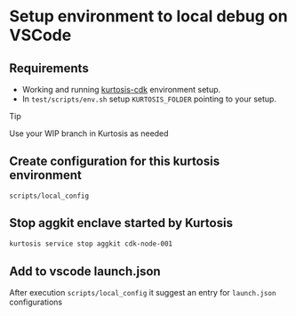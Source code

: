 # Setup environment to local debug on VSCode

## Requirements

* Working and running [kurtosis-cdk](https://github.com/0xPolygon/kurtosis-cdk) environment setup.
* In `test/scripts/env.sh` setup `KURTOSIS_FOLDER` pointing to your setup.

> [!TIP]
> Use your WIP branch in Kurtosis as needed

## Create configuration for this kurtosis environment

```
scripts/local_config
```

## Stop aggkit enclave started by Kurtosis

```bash
kurtosis service stop aggkit cdk-node-001
```

## Add to vscode launch.json

After execution `scripts/local_config` it suggest an entry for `launch.json` configurations
